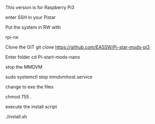 This version is for Raspberry Pi3

enter SSH in your Pistar

Put the system in RW with

rpi-rw

Clone the GIT git clone https://github.com/EA5SW/Pi-star-mods-pi3

Enter folder cd Pi-start-mods-nano

stop the MMDVM

sudo systemctl stop mmdvmhost.service

change to exe the files

chmod 755 .

execute the install script

./install.sh
